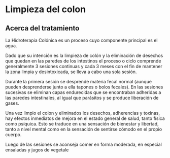 # Limpieza del colon

## Acerca del tratamiento

La Hidroterapia Colónica es un proceso cuyo componente principal es el agua.

Dado que su intención es la limpieza de colón y la eliminación de desechos que quedan en las paredes de los intestinos el proceso o ciclo comprende generalmente 3 sesiones continuas y cada 3 meses con el fin de mantener la zona limpia y desintoxicada, se lleva a cabo una sola sesión.

Durante la primera sesión se desprende materia fecal normal (aunque pueden desprenderse junto a ella tapones o bolos fecales). En las sesiones sucesivas se eliminan capas endurecidas que se encontraban adheridas a las paredes intestinales, al igual que parásitos y se produce liberación de gases.

Una vez limpio el colon y eliminados los desechos, adherencias y toxinas, hay efectos inmediatos de mejora en el estado general de salud, tanto física como psíquica. Esto se traduce en una sensación de bienestar y libertad, tanto a nivel mental como en la sensación de sentirse cómodo en el propio cuerpo.

Luego de las sesiones se aconseja comer en forma moderada, en especial ensaladas y jugos de vegetale
